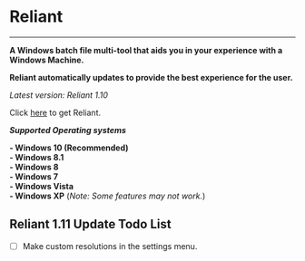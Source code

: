 # Reliant

----------------------------------------------------------------------------------------------

**A Windows batch file multi-tool that aids you in your experience with a Windows Machine.** 

**Reliant automatically updates to provide the best experience for the user.**

*Latest version: Reliant 1.10*

Click [here](https://github.com/ArcaneCiCi/Reliant/releases/latest) to get Reliant.

***Supported Operating systems***

**- Windows 10 (Recommended)**
<br>
**- Windows 8.1**
<br>
**- Windows 8**
<br>
**- Windows 7**
<br>
**- Windows Vista**
<br>
**- Windows XP** (*Note: Some features may not work.*)

## Reliant 1.11 Update Todo List

- [ ] Make custom resolutions in the settings menu.
